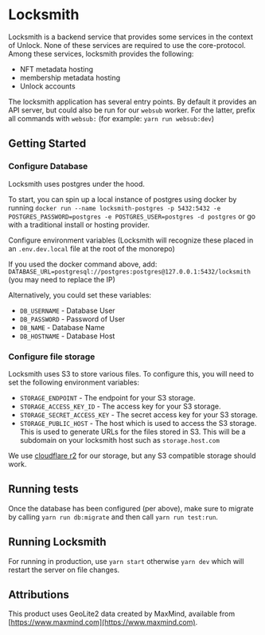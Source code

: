 # Locksmith

Locksmith is a backend service that provides some services in the context of Unlock.
None of these services are required to use the core-protocol.
Among these services, locksmith provides the following:

- NFT metadata hosting
- membership metadata hosting
- Unlock accounts

The locksmith application has several entry points. By default it provides an API server, but could also be run for our `websub` worker. For the latter, prefix all commands with `websub:` (for example: `yarn run websub:dev`)

## Getting Started

### Configure Database

Locksmith uses postgres under the hood.

To start, you can spin up a local instance of postgres using docker by running `docker run --name locksmith-postgres -p 5432:5432 -e POSTGRES_PASSWORD=postgres -e POSTGRES_USER=postgres -d postgres` or go with a traditional install or hosting provider.

Configure environment variables (Locksmith will recognize these placed in
an `.env.dev.local` file at the root of the monorepo)

If you used the docker command above, add:
`DATABASE_URL=postgresql://postgres:postgres@127.0.0.1:5432/locksmith` (you may need to replace the IP)

Alternatively, you could set these variables:

- `DB_USERNAME` - Database User
- `DB_PASSWORD` - Password of User
- `DB_NAME` - Database Name
- `DB_HOSTNAME` - Database Host

### Configure file storage

Locksmith uses S3 to store various files. To configure this, you will need to set the following environment variables:

- `STORAGE_ENDPOINT` - The endpoint for your S3 storage.
- `STORAGE_ACCESS_KEY_ID` - The access key for your S3 storage.
- `STORAGE_SECRET_ACCESS_KEY` - The secret access key for your S3 storage.
- `STORAGE_PUBLIC_HOST` - The host which is used to access the S3 storage. This is used to generate URLs for the files stored in S3. This will be a subdomain on your locksmith host such as `storage.host.com`

We use [cloudflare r2](https://developers.cloudflare.com/r2/get-started/) for our storage, but any S3 compatible storage should work.

## Running tests

Once the database has been configured (per above), make sure to migrate by calling `yarn run db:migrate` and then call `yarn run test:run`.

## Running Locksmith

For running in production, use `yarn start` otherwise `yarn dev` which will restart the server on file changes.

## Attributions

This product uses GeoLite2 data created by MaxMind, available from [https://www.maxmind.com](https://www.maxmind.com).
